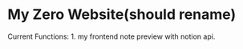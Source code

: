 # My Zero Website(should rename)

Current Functions:
    1. my frontend note preview with notion api.